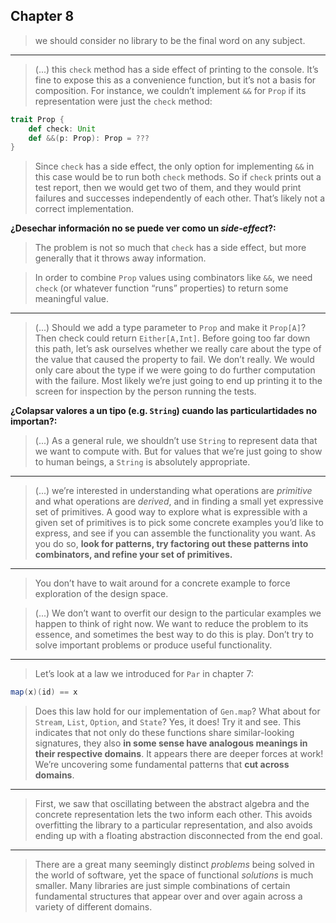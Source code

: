 ## Chapter 8

> we should consider no library to be the final word on any subject.

___

> (...) this `check` method has a side effect of printing to the console. It’s fine to expose this as a convenience function, but it’s not a basis for composition. For instance, we couldn’t implement `&&` for `Prop` if its representation were just the `check` method:

```scala
trait Prop {
	def check: Unit
	def &&(p: Prop): Prop = ???
}
```
> Since `check` has a side effect, the only option for implementing `&&` in this case would be to run both `check` methods. So if `check` prints out a test report, then we would get two of them, and they would print failures and successes independently of each other. That’s likely not a correct implementation. 

**¿Desechar información no se puede ver como un _side-effect_?:**
> The problem is not so much that `check` has a side effect, but more generally that it throws away information.

> In order to combine `Prop` values using combinators like `&&`, we need `check` (or whatever function “runs” properties) to return some meaningful value.

___
> (...) Should we add a type parameter to `Prop` and make it `Prop[A]`? Then check could return `Either[A,Int]`. Before going too far down this path, let’s ask ourselves whether we really care about the type of the value that caused the property to fail. We don’t really. We would only care about the type if we were going to do further computation with the failure. Most likely we’re just going to end up printing it to the screen for inspection by the person running the tests.

**¿Colapsar valores a un tipo (e.g. `String`) cuando las particulartidades no importan?:**
> (...)  As a general rule, we shouldn’t use `String` to represent data that we want to compute with. But for values that we’re just going to show to human beings, a `String` is absolutely appropriate. 

___
> (...) we’re interested in understanding what operations are _primitive_ and what operations are _derived_, and in finding a small yet expressive set of primitives. A good way to explore what is expressible with a given set of primitives is to pick some concrete examples you’d like to express, and see if you can assemble the functionality you want. As you do so, **look for patterns, try factoring out these patterns into combinators, and refine your set of primitives.** 

___
> You don’t have to wait around for a concrete example to force exploration of the design space. 

> (...)  We don’t want to overfit our design to the particular examples we happen to think of right now. We want to reduce the problem to its essence, and sometimes the best way to do this is play. Don’t try to solve important problems or produce useful functionality. 

___
> Let’s look at a law we introduced for `Par` in chapter 7:
```scala
map(x)(id) == x
```
>Does this law hold for our implementation of `Gen.map`? What about for `Stream`, `List`, `Option`, and `State`? Yes, it does! Try it and see. This indicates that not only do these functions share similar-looking signatures, they also **in some sense have analogous meanings in their respective domains**. It appears there are deeper forces at work! We’re uncovering some fundamental patterns that **cut across domains**.

___
> First, we saw that oscillating between the abstract algebra and the concrete representation lets the two inform each other. This avoids overfitting the library to a particular representation, and also avoids ending up with a floating abstraction disconnected from the end goal.

___
> There are a great many seemingly distinct _problems_ being solved in the world of software, yet the space of functional _solutions_ is much smaller. Many libraries are just simple combinations of certain fundamental structures that appear over and over again across a variety of different domains. 
